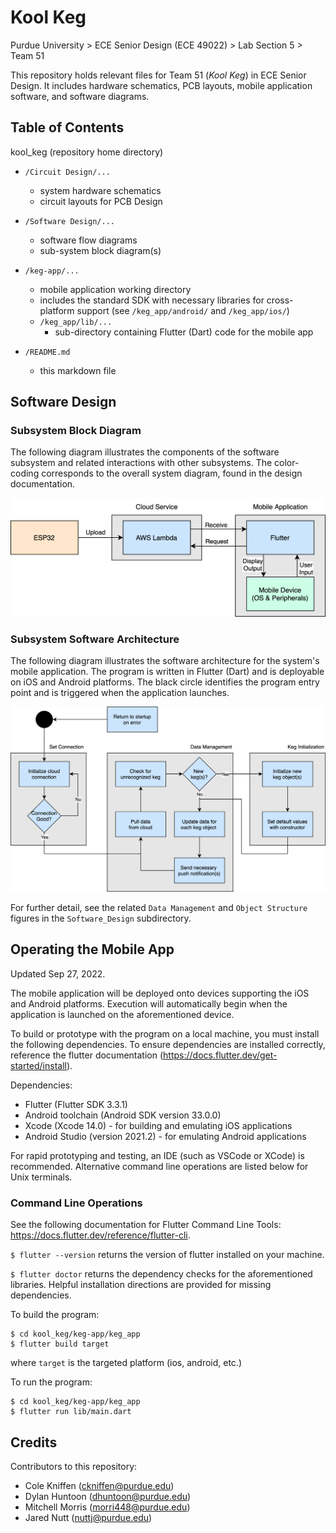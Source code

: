 # Kool Keg
Purdue University > ECE Senior Design (ECE 49022) > Lab Section 5 > Team 51

This repository holds relevant files for Team 51 (_Kool Keg_) in ECE Senior Design. It includes hardware schematics, PCB layouts, mobile application software, and software diagrams.

## Table of Contents

kool_keg (repository home directory)
* `/Circuit Design/...`
  * system hardware schematics
  * circuit layouts for PCB Design
  
* `/Software Design/...`
  * software flow diagrams
  * sub-system block diagram(s)

* `/keg-app/...`
  * mobile application working directory
  * includes the standard SDK with necessary libraries for cross-platform support (see `/keg_app/android/` and `/keg_app/ios/`)
  * `/keg_app/lib/...`
    * sub-directory containing Flutter (Dart) code for the mobile app
 
* `/README.md`
  * this markdown file

## Software Design

### Subsystem Block Diagram
The following diagram illustrates the components of the software subsystem and related interactions with other subsystems. The color-coding corresponds to the overall system diagram, found in the design documentation.

![Block Diagram](/Software_Design/Software-Block.png)

### Subsystem Software Architecture
The following diagram illustrates the software architecture for the system's mobile application. The program is written in Flutter (Dart) and is deployable on iOS and Android platforms. The black circle identifies the program entry point and is triggered when the application launches. 

![Block Diagram](/Software_Design/Software%20Structure.png)

For further detail, see the related `Data Management` and `Object Structure` figures in the `Software_Design` subdirectory.

## Operating the Mobile App

Updated Sep 27, 2022.

The mobile application will be deployed onto devices supporting the iOS and Android platforms. Execution will automatically begin when the application is launched on the aforementioned device.

To build or prototype with the program on a local machine, you must install the following dependencies. To ensure dependencies are installed correctly, reference the flutter documentation (https://docs.flutter.dev/get-started/install).

Dependencies:
* Flutter (Flutter SDK 3.3.1)
* Android toolchain (Android SDK version 33.0.0)
* Xcode (Xcode 14.0) - for building and emulating iOS applications
* Android Studio (version 2021.2) - for emulating Android applications

For rapid prototyping and testing, an IDE (such as VSCode or XCode) is recommended. Alternative command line operations are listed below for Unix terminals. 

### Command Line Operations

See the following documentation for Flutter Command Line Tools: https://docs.flutter.dev/reference/flutter-cli.

```$ flutter --version``` returns the version of flutter installed on your machine. 

```$ flutter doctor``` returns the dependency checks for the aforementioned libraries. Helpful installation directions are provided for missing dependencies. 

To build the program:
```
$ cd kool_keg/keg-app/keg_app
$ flutter build target
```
where `target` is the targeted platform (ios, android, etc.)

To run the program:
```
$ cd kool_keg/keg-app/keg_app
$ flutter run lib/main.dart
```



## Credits

Contributors to this repository:
* Cole Kniffen (ckniffen@purdue.edu)
* Dylan Huntoon (dhuntoon@purdue.edu)
* Mitchell Morris (morri448@purdue.edu)
* Jared Nutt (nuttj@purdue.edu)
